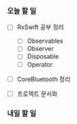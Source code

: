 ### 오늘 할 일
- [ ] RxSwift 공부 정리
  - [ ] Observables
  - [ ] Observer
  - [ ] Disposable
  - [ ] Operator
- [ ] CoreBluetooth 정리
- [ ] 프로젝트 문서화


### 내일 할 일
